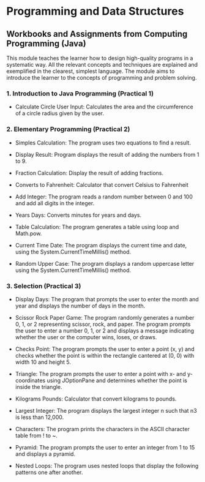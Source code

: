 # **Programming and Data Structures**

## Workbooks and Assignments from Computing Programming (Java)

This module teaches the learner how to design high-quality programs in a systematic way. All the relevant concepts and techniques are explained and exemplified in the clearest, simplest language. The module aims to introduce the learner to the concepts of programming and problem solving.
	
### 1. Introduction to Java Programming (Practical 1)
	
- Calculate Circle User Input: Calculates the area and the circumference of a circle radius given by the user.
	
### 2. Elementary Programming (Practical 2)
	
- Simples Calculation: The program uses two equations to find a result.
	
- Display Result: Program displays the result of adding the numbers from 1 to 9.
	
- Fraction Calculation: Display the result of adding fractions.
	
- Converts to Fahrenheit: Calculator that convert Celsius to Fahrenheit
	
- Add Integer: The program reads a random number between 0 and 100 and add all digits in the integer.
	
- Years Days: Converts minutes for years and days.
	
- Table Calculation: The program generates a table using loop and Math.pow.
	
- Current Time Date: The program displays the current time and date, using the System.CurrentTimeMillis() method.
	
- Random Upper Case: The program displays a random uppercase letter using the System.CurrentTimeMillis() method.
	
### 3. Selection (Practical 3)
	
- Display Days: The program that prompts the user to enter the month and year and displays the number of days in the month.
	
- Scissor Rock Paper Game: The program randomly generates a number 0, 1, or 2 representing scissor, rock, and paper. The program prompts the user to enter a number 0, 1, or 2 and displays a message indicating whether the user or the computer wins, loses, or draws.
	
- Checks Point: The program prompts the user to enter a point (x, y) and checks whether the point is within the rectangle cantered at (0, 0) with width 10 and height 5.
	
- Triangle: The program prompts the user to enter a point with x- and y-coordinates using JOptionPane and determines whether the point is inside the triangle.
	
- Kilograms Pounds: Calculator that convert kilograms to pounds.
	
- Largest Integer: The program displays the largest integer n such that n3 is less than 12,000.
	
- Characters: The program prints the characters in the ASCII character table from ! to ~.
	
- Pyramid: The program prompts the user to enter an integer from 1 to 15 and displays a pyramid.
	
- Nested Loops: The program uses nested loops that display the following patterns one after another.
